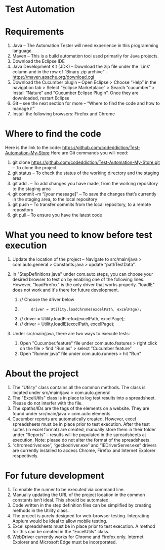 # Test Automation

# Requirements
1.	Java – The Automation Tester will need experience in this programming language. 
2.	Maven – This is a build automation tool used primarily for Java projects.
3.	Download the Eclipse IDE
4.	Java Development Kit (JDK) – Download the zip file under the ‘Link’ column and in the row of “Binary zip archive” – https://maven.apache.org/download.cgi
5.	Download the Cucumber plugin – Open Eclipse > Choose “Help” in the navigation tab > Select “Eclipse Marketplace” > Search “cucumber” > Install “Nature” and “Cucumber Eclipse Plugin”. Once they are downloaded, restart Eclipse
6.	Git – see the next section for more – “Where to find the code and how to manage it”
7.	Install the following browsers: Firefox and Chrome 

# Where to find the code
Here is the link to the code: https://github.com/codeddiction/Test-Automation-My-Store
Here are Git commands you will need:
1.	git clone https://github.com/codeddiction/Test-Automation-My-Store.git – To clone the project
2.	git status – To check the status of the working directory and the staging area
3.	git add . – To add changes you have made, from the working repository to the staging area 
4.	git commit –m “[your message]” – To save the changes that’s currently in the staging area, to the local repository
5.	git push – To transfer commits from the local repository, to a remote repository
6.	git pull – To ensure you have the latest code

# What you need to know before test execution

1.	Update the location of the project – Navigate to src/main/java > com.auto.general > Constants.java > update “pathTestData”.
2.  In "StepDefinitions.java" under com.auto.steps, you can choose your desired browser to test on by enabling one of the following lines. However, "loadFirefox" is the only driver that works properly. "loadIE" does not work and it's there for future development.

	1)	//			Choose the driver below			
	2)			driver = Utility.loadChrome(excelPath, excelPage);
	3)	//		driver = Utility.loadFirefox(excelPath, excelPage);
	4)	//		driver = Utility.loadIE(excelPath, excelPage);

3.	Under src/main/java, there are two ways to execute tests:
	1)	Open "Cucumber.feature" file under com.auto.features > right click on the file > find “Run as” > select “Cucumber feature”
	2)	Open "Runner.java" file under com.auto.runners > hit "Run"

# About the project
1.	The “Utility” class contains all the common methods. The class is located under src/main/java > com.auto.general
2. The "ExcelUtils" class is in place to log test results into a spreadsheet. Please do not interfer with the file.
3.	The xpaths/IDs are the tags of the elements on a website. They are found under src/main/java > com.auto.elements.
4.	Cucumber reports are automatically created. However, excel spreadsheets must be in place prior to test execution. After the test suites (in excel format) are created, manually store them in their folder under “Reports” – results will be populated in the spreadsheets at execution. Note: please do not alter the format of the spreadsheets.
5.  “chromedriver.exe”, “geckodriver.exe” and “IEDriverServer.exe” drivers are currently installed to access Chrome, Firefox and Internet Explorer respectively. 



# For future development
1.	To enable the runner to be executed via command line.
2.	Manually updating the URL of the project location in the common constants isn’t ideal. This should be automated.
3.	Code written in the step definition files can be simplified by creating methods in the Utility class.
4.	The project is purely designed for web-browser testing. Integrating Appium would be ideal to allow mobile testing. 
5.	Excel spreadsheets must be in place prior to test execution. A method for this can be created in the "ExcelUtils" class. 
6.	WebDriver currently works for Chrome and Firefox only. Internet Explorer and Microsoft Edge must be incorporated. 


